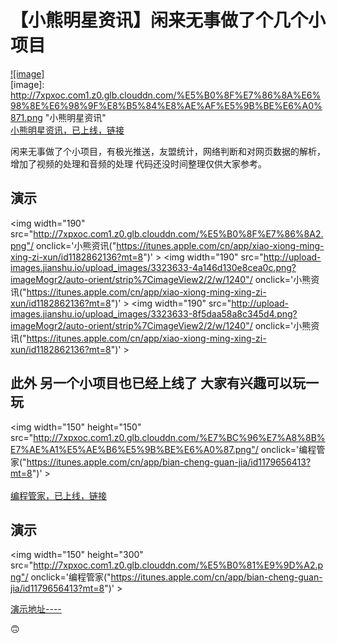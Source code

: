 【小熊明星资讯】闲来无事做了个几个小项目
==== 
 [![image]](https://itunes.apple.com/cn/app/xiao-xiong-ming-xing-zi-xun/id1182862136?mt=8)  
[image]: http://7xpxoc.com1.z0.glb.clouddn.com/%E5%B0%8F%E7%86%8A%E6%98%8E%E6%98%9F%E8%B5%84%E8%AE%AF%E5%9B%BE%E6%A0%871.png "小熊明星资讯"  
 [小熊明星资讯，已上线，链接](https://itunes.apple.com/cn/app/xiao-xiong-ming-xing-zi-xun/id1182862136?mt=8)
 
 闲来无事做了个小项目，有极光推送，友盟统计，网络判断和对网页数据的解析，增加了视频的处理和音频的处理  代码还没时间整理仅供大家参考。<br> 
 
 演示 
-------  
<img width="190"  src="http://7xpxoc.com1.z0.glb.clouddn.com/%E5%B0%8F%E7%86%8A2.png"/ onclick='小熊资讯("https://itunes.apple.com/cn/app/xiao-xiong-ming-xing-zi-xun/id1182862136?mt=8")' >
<img width="190"  src="http://upload-images.jianshu.io/upload_images/3323633-4a146d130e8cea0c.png?imageMogr2/auto-orient/strip%7CimageView2/2/w/1240"/ onclick='小熊资讯("https://itunes.apple.com/cn/app/xiao-xiong-ming-xing-zi-xun/id1182862136?mt=8")' >
<img width="190"  src="http://upload-images.jianshu.io/upload_images/3323633-8f5daa58a8c345d4.png?imageMogr2/auto-orient/strip%7CimageView2/2/w/1240"/ onclick='小熊资讯("https://itunes.apple.com/cn/app/xiao-xiong-ming-xing-zi-xun/id1182862136?mt=8")' >


 
 此外 另一个小项目也已经上线了 大家有兴趣可以玩一玩
------- 
<img width="150" height="150" src="http://7xpxoc.com1.z0.glb.clouddn.com/%E7%BC%96%E7%A8%8B%E7%AE%A1%E5%AE%B6%E5%9B%BE%E6%A0%87.png"/ onclick='编程管家("https://itunes.apple.com/cn/app/bian-cheng-guan-jia/id1179656413?mt=8")' ><br>  
[编程管家，已上线，链接](https://itunes.apple.com/cn/app/bian-cheng-guan-jia/id1179656413?mt=8)
 
 演示 
-------  
<img width="150" height="300" src="http://7xpxoc.com1.z0.glb.clouddn.com/%E5%B0%81%E9%9D%A2.png"/ onclick='编程管家("https://itunes.apple.com/cn/app/bian-cheng-guan-jia/id1179656413?mt=8")' >
 
[演示地址----](http://7xpxoc.com1.z0.glb.clouddn.com/%E7%BC%96%E7%A8%8B%E7%AE%A1%E5%AE%B6.gif)


🙃
